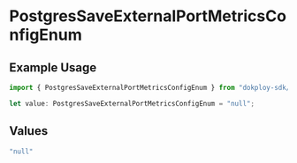 # PostgresSaveExternalPortMetricsConfigEnum

## Example Usage

```typescript
import { PostgresSaveExternalPortMetricsConfigEnum } from "dokploy-sdk/models/operations";

let value: PostgresSaveExternalPortMetricsConfigEnum = "null";
```

## Values

```typescript
"null"
```